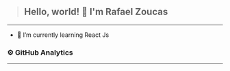 > ## Hello, world! 👋 I'm Rafael Zoucas
-----------------------------------------

- 🌱 I’m currently learning React Js

### ⚙️  GitHub Analytics
-----------------------------------------
